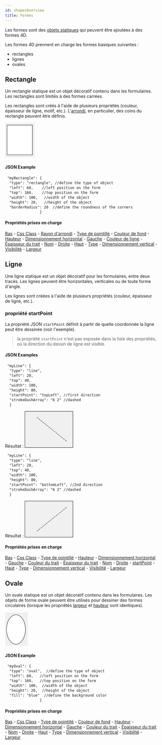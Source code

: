 ```yaml
---
id: shapesOverview
title: Formes
---
```


Les formes sont des [objets statiques](formObjects_overview.md#active-and-static-objects) qui peuvent être ajoutées à des formes 4D.

Les formes 4D prennent en charge les formes basiques suivantes :

- rectangles
- lignes
- ovales

## Rectangle

Un rectangle statique est un objet décoratif contenu dans les formulaires. Les rectangles sont limités à des formes carrées.

Les rectangles sont créés à l'aide de plusieurs propriétés (couleur, épaisseur de ligne, motif, etc.). L'[arrondi](properties_CoordinatesAndSizing.md#corner-radius), en particulier, des coins du rectangle peuvent être définis.

![](../assets/en/FormObjects/shapes_rectangle2.png)

#### JSON Example

```4d
 "myRectangle": {
  "type": "rectangle", //define the type of object
  "left": 60,    //left position on the form  
  "top": 160,    //top position on the form 
  "width": 100,   //width of the object
  "height": 20,   //height of the object
  "borderRadius": 20  //define the roundness of the corners
                }
```

#### Propriétés prises en charge

[Bas](properties_CoordinatesAndSizing.md#bottom) - [Css Class](properties_Object.md#css-class) - [Rayon d'arrondi](properties_CoordinatesAndSizing.md#corner-radius) - [Type de pointillé](properties_BackgroundAndBorder.md#dotted-line-type) - [Couleur de fond](properties_BackgroundAndBorder.md#background-color-fill-color) - [Hauteur](properties_CoordinatesAndSizing.md#height) - [Dimensionnement horizontal](properties_ResizingOptions.md#horizontal-sizing) - [Gauche](properties_CoordinatesAndSizing.md#left) - [Couleur de ligne](properties_BackgroundAndBorder.md#line-color) - [Épaisseur du trait](properties_BackgroundAndBorder.md#line-width) - [Nom](properties_Object.md#object-name) - [Droite](properties_CoordinatesAndSizing.md#right) - [Haut](properties_CoordinatesAndSizing.md#top) - [Type](properties_Object.md#type) - [Dimensionnement vertical](properties_ResizingOptions.md#vertical-sizing) - [Visibilité](properties_Display.md#visibility) - [Largeur](properties_CoordinatesAndSizing.md#width)

## Ligne

Une ligne statique est un objet décoratif pour les formulaires, entre deux tracés. Les lignes peuvent être horizontales, verticales ou de toute forme d'angle.

Les lignes sont créées à l'aide de plusieurs propriétés (couleur, épaisseur de ligne, etc.).

### propriété startPoint

La propriété JSON `startPoint` définit à partir de quelle coordonnée la ligne peut être dessinée (voir l'exemple).

> la propriété `startPoint` n'est pas exposée dans la liste des propriétés, où la direction du dessin de ligne est visible.

#### JSON Examples

```
 "myLine": {
  "type": "line",                
  "left": 20,
  "top": 40,
  "width": 100,
  "height": 80,
  "startPoint": "topLeft", //first direction
  "strokeDashArray": "6 2" //dashed
  }
```

Résultat : ![](../assets/en/FormObjects/shape_line1.png)

```
 "myLine": {
  "type": "line",                
  "left": 20,
  "top": 40,
  "width": 100,
  "height": 80,
  "startPoint": "bottomLeft", //2nd direction
  "strokeDashArray": "6 2" //dashed
  }
```

Résultat : ![](../assets/en/FormObjects/shape_line2.png)

#### Propriétés prises en charge

[Bas](properties_CoordinatesAndSizing.md#bottom) - [Css Class](properties_Object.md#css-class) - [Type de pointillé](properties_BackgroundAndBorder.md#dotted-line-type) - [Hauteur](properties_CoordinatesAndSizing.md#height) - [Dimensionnement horizontal](properties_ResizingOptions.md#horizontal-sizing) - [Gauche](properties_CoordinatesAndSizing.md#left) - [Couleur du trait](properties_BackgroundAndBorder.md#line-color) - [Épaisseur du trait](properties_BackgroundAndBorder.md#line-width) - [Nom](properties_Object.md#object-name) - [Droite](properties_CoordinatesAndSizing.md#right) - [startPoint](#startpoint-property) - [Haut](properties_CoordinatesAndSizing.md#top) - [Type](properties_Object.md#type) - [Dimensionnement vertical](properties_ResizingOptions.md#vertical-sizing) - [Visibilité](properties_Display.md#visibility) - [Largeur](properties_CoordinatesAndSizing.md#width)

## Ovale

Un ovale statique est un objet décoratif contenu dans les formulaires. Les objets de forme ovale peuvent être utilisés pour dessiner des formes circulaires (lorsque les propriétés [largeur](properties_CoordinatesAndSizing.md#width) et [hauteur](properties_CoordinatesAndSizing.md#height) sont identiques).

![](../assets/en/FormObjects/shape_oval.png)

#### JSON Example

```4d
 "myOval": {
  "type": "oval",  //define the type of object
  "left": 60,   //left position on the form  
  "top": 160,   //top position on the form 
  "width": 100,  //width of the object
  "height": 20,  //height of the object
  "fill": "blue"  //define the background color
                }
```

#### Propriétés prises en charge

[Bas](properties_CoordinatesAndSizing.md#bottom) - [Css Class](properties_Object.md#css-class) - [Type de pointillé](properties_BackgroundAndBorder.md#dotted-line-type) - [Couleur de fond](properties_BackgroundAndBorder.md#background-color-fill-color) - [Hauteur](properties_CoordinatesAndSizing.md#height) - [Dimensionnement horizontal](properties_ResizingOptions.md#horizontal-sizing) - [Gauche](properties_CoordinatesAndSizing.md#left) - [Couleur du trait](properties_BackgroundAndBorder.md#line-color) - [Épaisseur du trait](properties_BackgroundAndBorder.md#line-width) - [Nom](properties_Object.md#object-name) - [Droite](properties_CoordinatesAndSizing.md#right) - [Haut](properties_CoordinatesAndSizing.md#top) - [Type](properties_Object.md#type) - [Dimensionnement vertical](properties_ResizingOptions.md#vertical-sizing) - [Visibilité](properties_Display.md#visibility) - [Largeur](properties_CoordinatesAndSizing.md#width)
